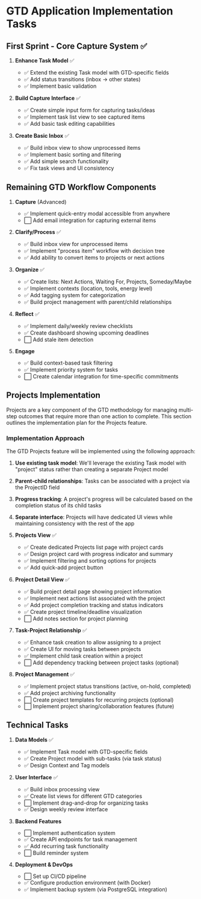 # GTD Application Implementation Tasks

## First Sprint - Core Capture System ✅

1. **Enhance Task Model** ✅
   - ✅ Extend the existing Task model with GTD-specific fields
   - ✅ Add status transitions (inbox → other states)
   - ✅ Implement basic validation

2. **Build Capture Interface** ✅
   - ✅ Create simple input form for capturing tasks/ideas
   - ✅ Implement task list view to see captured items
   - ✅ Add basic task editing capabilities

3. **Create Basic Inbox** ✅
   - ✅ Build inbox view to show unprocessed items
   - ✅ Implement basic sorting and filtering
   - ✅ Add simple search functionality 
   - ✅ Fix task views and UI consistency

## Remaining GTD Workflow Components

1. **Capture** (Advanced)
   - ✅ Implement quick-entry modal accessible from anywhere
   - ⬜ Add email integration for capturing external items

2. **Clarify/Process** ✅
   - ✅ Build inbox view for unprocessed items
   - ✅ Implement "process item" workflow with decision tree
   - ✅ Add ability to convert items to projects or next actions

3. **Organize** ✅
   - ✅ Create lists: Next Actions, Waiting For, Projects, Someday/Maybe
   - ✅ Implement contexts (location, tools, energy level)
   - ✅ Add tagging system for categorization
   - ✅ Build project management with parent/child relationships

4. **Reflect** ✅
   - ✅ Implement daily/weekly review checklists
   - ✅ Create dashboard showing upcoming deadlines
   - ⬜ Add stale item detection

5. **Engage**
   - ✅ Build context-based task filtering
   - ✅ Implement priority system for tasks
   - ⬜ Create calendar integration for time-specific commitments

## Projects Implementation

Projects are a key component of the GTD methodology for managing multi-step outcomes that require more than one action to complete. This section outlines the implementation plan for the Projects feature.

### Implementation Approach

The GTD Projects feature will be implemented using the following approach:

1. **Use existing task model**: We'll leverage the existing Task model with "project" status rather than creating a separate Project model
2. **Parent-child relationships**: Tasks can be associated with a project via the ProjectID field
3. **Progress tracking**: A project's progress will be calculated based on the completion status of its child tasks
4. **Separate interface**: Projects will have dedicated UI views while maintaining consistency with the rest of the app

1. **Projects View** ✅
   - ✅ Create dedicated Projects list page with project cards
   - ✅ Design project card with progress indicator and summary
   - ✅ Implement filtering and sorting options for projects
   - ✅ Add quick-add project button

2. **Project Detail View** ✅
   - ✅ Build project detail page showing project information
   - ✅ Implement next actions list associated with the project
   - ✅ Add project completion tracking and status indicators
   - ✅ Create project timeline/deadline visualization
   - ⬜ Add notes section for project planning

3. **Task-Project Relationship** ✅
   - ✅ Enhance task creation to allow assigning to a project
   - ✅ Create UI for moving tasks between projects
   - ✅ Implement child task creation within a project
   - ⬜ Add dependency tracking between project tasks (optional)

4. **Project Management** ✅
   - ✅ Implement project status transitions (active, on-hold, completed)
   - ✅ Add project archiving functionality
   - ⬜ Create project templates for recurring projects (optional)
   - ⬜ Implement project sharing/collaboration features (future)

## Technical Tasks

1. **Data Models** ✅
   - ✅ Implement Task model with GTD-specific fields
   - ✅ Create Project model with sub-tasks (via task status)
   - ✅ Design Context and Tag models

2. **User Interface** ✅
   - ✅ Build inbox processing view
   - ✅ Create list views for different GTD categories
   - ⬜ Implement drag-and-drop for organizing tasks
   - ✅ Design weekly review interface

3. **Backend Features**
   - ⬜ Implement authentication system
   - ✅ Create API endpoints for task management
   - ✅ Add recurring task functionality
   - ⬜ Build reminder system

4. **Deployment & DevOps**
   - ⬜ Set up CI/CD pipeline
   - ✅ Configure production environment (with Docker)
   - ✅ Implement backup system (via PostgreSQL integration)